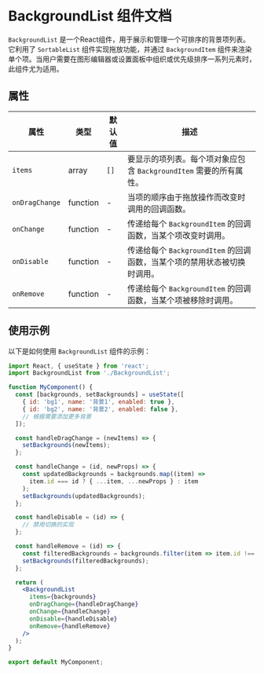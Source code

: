 # BackgroundList 组件文档

`BackgroundList` 是一个React组件，用于展示和管理一个可排序的背景项列表。它利用了 `SortableList`
组件实现拖放功能，并通过 `BackgroundItem` 组件来渲染单个项。当用户需要在图形编辑器或设置面板中组织或优先级排序一系列元素时，此组件尤为适用。

## 属性

| 属性             | 类型       | 默认值  | 描述                                            |
|----------------|----------|------|-----------------------------------------------|
| `items`        | array    | `[]` | 要显示的项列表。每个项对象应包含 `BackgroundItem` 需要的所有属性。    |
| `onDragChange` | function | -    | 当项的顺序由于拖放操作而改变时调用的回调函数。                       |
| `onChange`     | function | -    | 传递给每个 `BackgroundItem` 的回调函数，当某个项改变时调用。       |
| `onDisable`    | function | -    | 传递给每个 `BackgroundItem` 的回调函数，当某个项的禁用状态被切换时调用。 |
| `onRemove`     | function | -    | 传递给每个 `BackgroundItem` 的回调函数，当某个项被移除时调用。      |

## 使用示例

以下是如何使用 `BackgroundList` 组件的示例：

```jsx
import React, { useState } from 'react';
import BackgroundList from './BackgroundList';

function MyComponent() {
  const [backgrounds, setBackgrounds] = useState([
    { id: 'bg1', name: '背景1', enabled: true },
    { id: 'bg2', name: '背景2', enabled: false },
    // 根据需要添加更多背景
  ]);

  const handleDragChange = (newItems) => {
    setBackgrounds(newItems);
  };

  const handleChange = (id, newProps) => {
    const updatedBackgrounds = backgrounds.map((item) =>
      item.id === id ? { ...item, ...newProps } : item
    );
    setBackgrounds(updatedBackgrounds);
  };

  const handleDisable = (id) => {
    // 禁用切换的实现
  };

  const handleRemove = (id) => {
    const filteredBackgrounds = backgrounds.filter(item => item.id !== id);
    setBackgrounds(filteredBackgrounds);
  };

  return (
    <BackgroundList
      items={backgrounds}
      onDragChange={handleDragChange}
      onChange={handleChange}
      onDisable={handleDisable}
      onRemove={handleRemove}
    />
  );
}

export default MyComponent;
